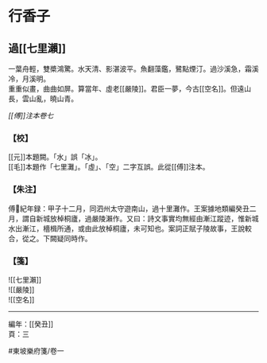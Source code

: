 # 行香子

## 過[[七里瀨]]

一葉舟輕，雙槳鴻驚。水天清、影湛波平。魚翻藻鑑，鷺點煙汀。過沙溪急，霜溪冷，月溪明。\
重重似畫，曲曲如屏。算當年、虛老[[嚴陵]]。君臣一夢，今古[[空名]]。但遠山長，雲山亂，曉山青。

*[[傅]]注本卷七*

### 【校】

[[元]]本題闕。「水」誤「冰」。\
[[毛]]本題作「七里灘」。「虛」、「空」二字互誤。此從[[傅]]注本。

### 【朱注】

傅𦸂紀年録：甲子十二月，同泗州太守遊南山，過十里灘作。王案據地類編癸丑二月，謂自新城放棹桐廬，過嚴陵瀨作。又曰：詩文事實均無經由漸江蹤迹，惟新城水出漸江，檣楫所通，或由此放棹桐廬，未可知也。案詞正賦子陵故事，王說較合，從之。下闕疑同時作。

### 【箋】

![[七里瀨]]\
![[嚴陵]]\
![[空名]]

---

編年：[[癸丑]]\
頁：三

#東坡樂府箋/卷一
